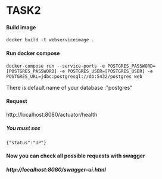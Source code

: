 # TASK2

#### Build image 

```
docker build -t webserviceimage .
```

#### Run docker compose

```
docker-compose run --service-ports -e POSTGRES_PASSWORD=[POSTGRES_PASSWORD] -e POSTGRES_USER=[POSTGRES_USER] -e POSTGRES_URL=jdbc:postgresql://db:5432/postgres web
```
There is default name of your database :"postgres"
#### Request
http://localhost:8080/actuator/health
##### You must see
```
{"status":"UP"}
```
#### Now you can check all possible requests with swagger

##### http://localhost:8080/swagger-ui.html




